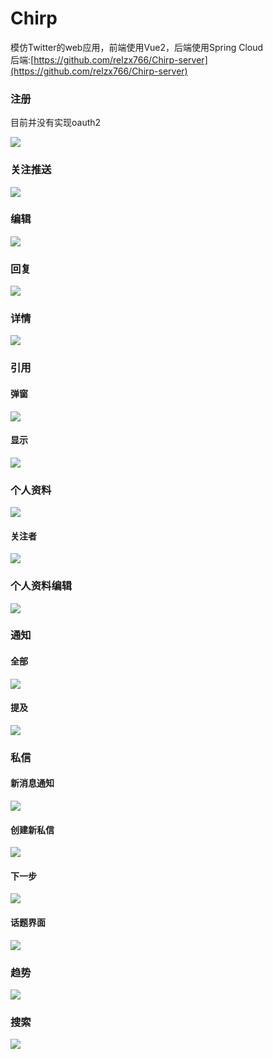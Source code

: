 # Chirp

模仿Twitter的web应用，前端使用Vue2，后端使用Spring Cloud<br>
后端:[https://github.com/relzx766/Chirp-server](https://github.com/relzx766/Chirp-server)

### 注册

目前并没有实现oauth2

![](./docs/sign.png)

### 关注推送

![](docs/home_following.png)

### 编辑

![](./docs/post.png)

### 回复

![](./docs/reply.png)

### 详情

![](./docs/detail.png)

### 引用

#### 弹窗

![](./docs/quote.png)

#### 显示

![](./docs/quote-view.png)

### 个人资料

![](./docs/profile.png)

#### 关注者

![](docs/follower.png)

### 个人资料编辑

![](./docs/profile-edit.png)

### 通知

#### 全部

![](./docs/notice.png)

#### 提及

![](./docs/mention.png)

### 私信
#### 新消息通知

![](./docs/new_chat_notice.png)
#### 创建新私信

![](./docs/new_chat.png)

#### 下一步

![](./docs/new_chat_send.png)

#### 话题界面

![](./docs/chat.png)

### 趋势

![](./docs/trend.png)

### 搜索

![](./docs/search.png)
